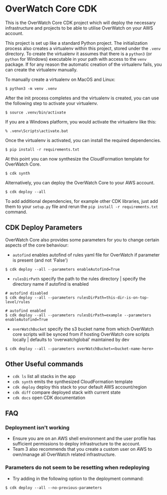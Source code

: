 
# OverWatch Core CDK

This is the OverWatch Core CDK project which will deploy the necessary infrastructure and projects to be able to utilise OverWatch on your AWS account.

This project is set up like a standard Python project.  The initialization
process also creates a virtualenv within this project, stored under the `.venv`
directory.  To create the virtualenv it assumes that there is a `python3`
(or `python` for Windows) executable in your path with access to the `venv`
package. If for any reason the automatic creation of the virtualenv fails,
you can create the virtualenv manually.

To manually create a virtualenv on MacOS and Linux:

```
$ python3 -m venv .venv
```

After the init process completes and the virtualenv is created, you can use the following
step to activate your virtualenv.

```
$ source .venv/bin/activate
```

If you are a Windows platform, you would activate the virtualenv like this:

```
% .venv\Scripts\activate.bat
```

Once the virtualenv is activated, you can install the required dependencies.

```
$ pip install -r requirements.txt
```

At this point you can now synthesize the CloudFormation template for OverWatch Core.

```
$ cdk synth
```

Alternatively, you can deploy the OverWatch Core to your AWS account.

```
$ cdk deploy --all
```

To add additional dependencies, for example other CDK libraries, just add
them to your `setup.py` file and rerun the `pip install -r requirements.txt`
command.

## CDK Deploy Parameters

OverWatch Core also provides some parameters for you to change certain aspects of the core behaviour:

* `autofind`         enables autofind of rules yaml file for OverWatch if parameter is present (and not 'False')
```
$ cdk deploy --all --parameters enableAutofind=True
```

* `rulesDirPath`     specify the path to the rules directory | specify the directory name if autofind is enabled
```
# autofind disabled
$ cdk deploy --all --parameters rulesDirPath=this-dir-is-on-top-level/rules

# autofind enabled
$ cdk deploy --all --parameters rulesDirPath=example --parameters enableAutofind=True
```

* `overWatchBucket`  specify the s3 bucket name from which OverWatch core scripts will be synced from if hosting OverWatch core scripts locally | defaults to 'overwatchglobal' maintained by dev
```
$ cdk deploy --all --parameters overWatchBucket=<bucket-name-here>
```

## Other Useful commands

 * `cdk ls`          list all stacks in the app
 * `cdk synth`       emits the synthesized CloudFormation template
 * `cdk deploy`      deploy this stack to your default AWS account/region
 * `cdk diff`        compare deployed stack with current state
 * `cdk docs`        open CDK documentation

## FAQ
### Deployment isn't working
* Ensure you are on an AWS shell environment and the user profile has sufficient permissions to deploy infrastructure to the account.
* Team 3 also recommends that you create a custom user on AWS to own/manage all OverWatch related infrastructure.

### Parameters do not seem to be resetting when redeploying
* Try adding in the following option to the deployment command:
```
$ cdk deploy --all --no-previous-parameters
```
